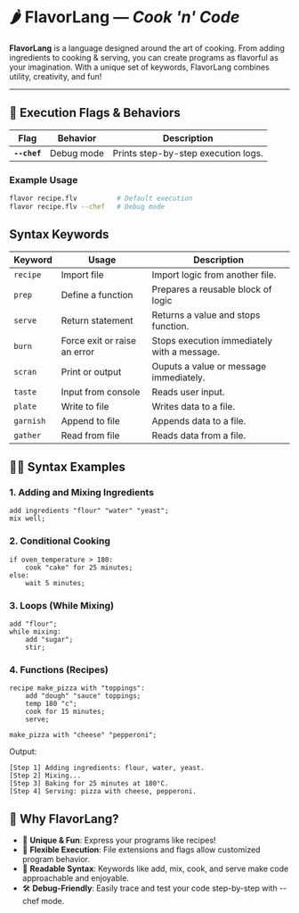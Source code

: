 # 🌶️ **FlavorLang** &mdash; _Cook 'n' Code_

**FlavorLang** is a language designed around the art of cooking. From adding ingredients to cooking & serving, you can create programs as flavorful as your imagination. With a unique set of keywords, FlavorLang combines utility, creativity, and fun!

---

## 🚀 **Execution Flags & Behaviors**

| **Flag**     | **Behavior** | **Description**                     |
| ------------ | ------------ | ----------------------------------- |
| **`--chef`** | Debug mode   | Prints step-by-step execution logs. |

<!-- | **`--cook`**  | Optimized execution | Focuses on performance.             |
| **`--taste`** | Interactive mode    | Opens a REPL shell.                 | -->

### Example Usage

```bash
flavor recipe.flv          # Default execution
flavor recipe.flv --chef   # Debug mode
```

<!-- flavor recipe.flv --cook   # Optimized run
flavor recipe.flv --taste  # Interactive mode -->

## Syntax Keywords

| Keyword   | Usage                        | Description                                 |
| --------- | ---------------------------- | ------------------------------------------- |
| `recipe`  | Import file                  | Import logic from another file.             |
| `prep`    | Define a function            | Prepares a reusable block of logic          |
| `serve`   | Return statement             | Returns a value and stops function.         |
| `burn`    | Force exit or raise an error | Stops execution immediately with a message. |
| `scran`   | Print or output              | Ouputs a value or message immediately.      |
| `taste`   | Input from console           | Reads user input.                           |
| `plate`   | Write to file                | Writes data to a file.                      |
| `garnish` | Append to file               | Appends data to a file.                     |
| `gather`  | Read from file               | Reads data from a file.                     |

## 🧑‍🍳 Syntax Examples

### 1. Adding and Mixing Ingredients

```
add ingredients "flour" "water" "yeast";
mix well;
```

### 2. Conditional Cooking

```
if oven_temperature > 180:
    cook "cake" for 25 minutes;
else:
    wait 5 minutes;
```

### 3. Loops (While Mixing)

```
add "flour";
while mixing:
    add "sugar";
    stir;
```

### 4. Functions (Recipes)

```
recipe make_pizza with "toppings":
    add "dough" "sauce" toppings;
    temp 180 "c";
    cook for 15 minutes;
    serve;

make_pizza with "cheese" "pepperoni";
```

Output:

```
[Step 1] Adding ingredients: flour, water, yeast.
[Step 2] Mixing...
[Step 3] Baking for 25 minutes at 180°C.
[Step 4] Serving: pizza with cheese, pepperoni.
```

## 🌟 Why FlavorLang?

- 🍴 **Unique & Fun**:
  Express your programs like recipes!
- 🔄 **Flexible Execution**:
  File extensions and flags allow customized program behavior.
- 🧩 **Readable Syntax**:
  Keywords like add, mix, cook, and serve make code approachable and enjoyable.
- 🛠️ **Debug-Friendly**:
  Easily trace and test your code step-by-step with --chef mode.
